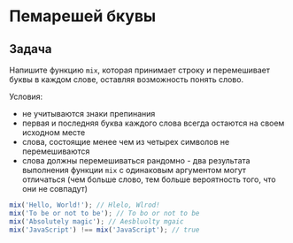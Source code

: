 # Пемарешей бкувы
## Задача
Напишите функцию `mix`, которая принимает строку и перемешивает буквы в каждом слове, оставляя возможность понять слово.

Условия:
- не учитываются знаки препинания
- первая и последняя буква каждого слова всегда остаются на своем исходном месте 
- слова, состоящие менее чем из четырех символов не перемешиваются
- слова должны перемешиваться рандомно - два результата выполнения функции `mix` с одинаковым аргументом могут отличаться (чем больше слово, тем больше вероятность того, что они не совпадут)

```javascript
mix('Hello, World!'); // Hlelo, Wlrod!
mix('To be or not to be'); // To bo or not to be
mix('Absolutely magic'); // Aesbluolty mgaic
mix('JavaScript') !== mix('JavaScript'); // true
```